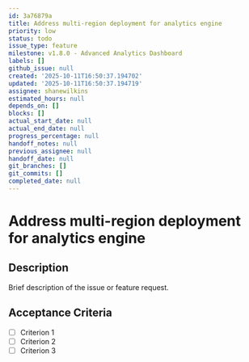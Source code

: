 ```yaml
---
id: 3a76879a
title: Address multi-region deployment for analytics engine
priority: low
status: todo
issue_type: feature
milestone: v1.8.0 - Advanced Analytics Dashboard
labels: []
github_issue: null
created: '2025-10-11T16:50:37.194702'
updated: '2025-10-11T16:50:37.194719'
assignee: shanewilkins
estimated_hours: null
depends_on: []
blocks: []
actual_start_date: null
actual_end_date: null
progress_percentage: null
handoff_notes: null
previous_assignee: null
handoff_date: null
git_branches: []
git_commits: []
completed_date: null
---
```


# Address multi-region deployment for analytics engine

## Description

Brief description of the issue or feature request.

## Acceptance Criteria

- [ ] Criterion 1
- [ ] Criterion 2
- [ ] Criterion 3